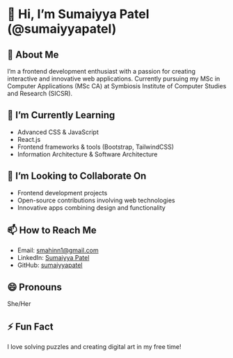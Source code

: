 # 👋 Hi, I’m Sumaiyya Patel (@sumaiyyapatel)

## 👀 About Me
I’m a frontend development enthusiast with a passion for creating interactive and innovative web applications. Currently pursuing my MSc in Computer Applications (MSc CA) at Symbiosis Institute of Computer Studies and Research (SICSR).

## 🌱 I’m Currently Learning
- Advanced CSS & JavaScript
- React.js
- Frontend frameworks & tools (Bootstrap, TailwindCSS)
- Information Architecture & Software Architecture

## 💞️ I’m Looking to Collaborate On
- Frontend development projects
- Open-source contributions involving web technologies
- Innovative apps combining design and functionality

## 📫 How to Reach Me
- Email: [smahinn1@gmail.com](mailto:smahinn1@gmail.com)
- LinkedIn: [Sumaiyya Patel](https://www.linkedin.com/in/sumaiyya-patel12)
- GitHub: [sumaiyyapatel](https://github.com/sumaiyyapatel)

## 😄 Pronouns
She/Her

## ⚡ Fun Fact
I love solving puzzles and creating digital art in my free time!
